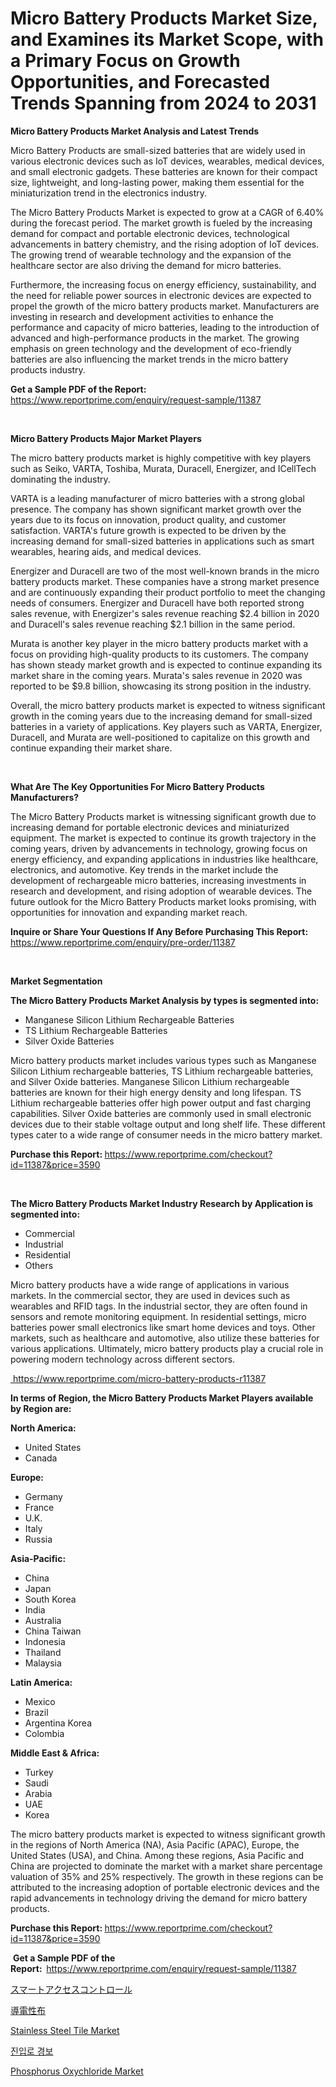 <p><h1>Micro Battery Products Market Size, and Examines its Market Scope, with a Primary Focus on Growth Opportunities, and Forecasted Trends Spanning from 2024 to 2031</h1></p><p><strong>Micro Battery Products Market Analysis and Latest Trends</strong></p>
<p><p>Micro Battery Products are small-sized batteries that are widely used in various electronic devices such as IoT devices, wearables, medical devices, and small electronic gadgets. These batteries are known for their compact size, lightweight, and long-lasting power, making them essential for the miniaturization trend in the electronics industry.</p><p>The Micro Battery Products Market is expected to grow at a CAGR of 6.40% during the forecast period. The market growth is fueled by the increasing demand for compact and portable electronic devices, technological advancements in battery chemistry, and the rising adoption of IoT devices. The growing trend of wearable technology and the expansion of the healthcare sector are also driving the demand for micro batteries.</p><p>Furthermore, the increasing focus on energy efficiency, sustainability, and the need for reliable power sources in electronic devices are expected to propel the growth of the micro battery products market. Manufacturers are investing in research and development activities to enhance the performance and capacity of micro batteries, leading to the introduction of advanced and high-performance products in the market. The growing emphasis on green technology and the development of eco-friendly batteries are also influencing the market trends in the micro battery products industry.</p></p>
<p><strong>Get a Sample PDF of the Report:&nbsp;</strong> <a href="https://www.reportprime.com/enquiry/request-sample/11387">https://www.reportprime.com/enquiry/request-sample/11387</a></p>
<p>&nbsp;</p>
<p><strong>Micro Battery Products Major Market Players</strong></p>
<p><p>The micro battery products market is highly competitive with key players such as Seiko, VARTA, Toshiba, Murata, Duracell, Energizer, and ICellTech dominating the industry. </p><p>VARTA is a leading manufacturer of micro batteries with a strong global presence. The company has shown significant market growth over the years due to its focus on innovation, product quality, and customer satisfaction. VARTA's future growth is expected to be driven by the increasing demand for small-sized batteries in applications such as smart wearables, hearing aids, and medical devices.</p><p>Energizer and Duracell are two of the most well-known brands in the micro battery products market. These companies have a strong market presence and are continuously expanding their product portfolio to meet the changing needs of consumers. Energizer and Duracell have both reported strong sales revenue, with Energizer's sales revenue reaching $2.4 billion in 2020 and Duracell's sales revenue reaching $2.1 billion in the same period.</p><p>Murata is another key player in the micro battery products market with a focus on providing high-quality products to its customers. The company has shown steady market growth and is expected to continue expanding its market share in the coming years. Murata's sales revenue in 2020 was reported to be $9.8 billion, showcasing its strong position in the industry.</p><p>Overall, the micro battery products market is expected to witness significant growth in the coming years due to the increasing demand for small-sized batteries in a variety of applications. Key players such as VARTA, Energizer, Duracell, and Murata are well-positioned to capitalize on this growth and continue expanding their market share.</p></p>
<p>&nbsp;</p>
<p><strong>What Are The Key Opportunities For Micro Battery Products Manufacturers?</strong></p>
<p><p>The Micro Battery Products market is witnessing significant growth due to increasing demand for portable electronic devices and miniaturized equipment. The market is expected to continue its growth trajectory in the coming years, driven by advancements in technology, growing focus on energy efficiency, and expanding applications in industries like healthcare, electronics, and automotive. Key trends in the market include the development of rechargeable micro batteries, increasing investments in research and development, and rising adoption of wearable devices. The future outlook for the Micro Battery Products market looks promising, with opportunities for innovation and expanding market reach.</p></p>
<p><strong>Inquire or Share Your Questions If Any Before Purchasing This Report:</strong> <a href="https://www.reportprime.com/enquiry/pre-order/11387">https://www.reportprime.com/enquiry/pre-order/11387</a></p>
<p>&nbsp;</p>
<p><strong>Market Segmentation</strong></p>
<p><strong>The Micro Battery Products Market Analysis by types is segmented into:</strong></p>
<p><ul><li>Manganese Silicon Lithium Rechargeable Batteries</li><li>TS Lithium Rechargeable Batteries</li><li>Silver Oxide Batteries</li></ul></p>
<p><p>Micro battery products market includes various types such as Manganese Silicon Lithium rechargeable batteries, TS Lithium rechargeable batteries, and Silver Oxide batteries. Manganese Silicon Lithium rechargeable batteries are known for their high energy density and long lifespan. TS Lithium rechargeable batteries offer high power output and fast charging capabilities. Silver Oxide batteries are commonly used in small electronic devices due to their stable voltage output and long shelf life. These different types cater to a wide range of consumer needs in the micro battery market.</p></p>
<p><strong>Purchase this Report:&nbsp;</strong><a href="https://www.reportprime.com/checkout?id=11387&price=3590">https://www.reportprime.com/checkout?id=11387&price=3590</a></p>
<p>&nbsp;</p>
<p><strong>The Micro Battery Products Market Industry Research by Application is segmented into:</strong></p>
<p><ul><li>Commercial</li><li>Industrial</li><li>Residential</li><li>Others</li></ul></p>
<p><p>Micro battery products have a wide range of applications in various markets. In the commercial sector, they are used in devices such as wearables and RFID tags. In the industrial sector, they are often found in sensors and remote monitoring equipment. In residential settings, micro batteries power small electronics like smart home devices and toys. Other markets, such as healthcare and automotive, also utilize these batteries for various applications. Ultimately, micro battery products play a crucial role in powering modern technology across different sectors.</p></p>
<p><a href="https://www.reportprime.com/micro-battery-products-r11387">&nbsp;https://www.reportprime.com/micro-battery-products-r11387</a></p>
<p><strong>In terms of Region, the Micro Battery Products Market Players available by Region are:</strong></p>
<p>
    <p> <strong> North America: </strong>
        <ul>
            <li>United States</li>
            <li>Canada</li>
        </ul>
        </p> 
    <p> <strong> Europe: </strong>
        <ul>
            <li>Germany</li>
            <li>France</li>
            <li>U.K.</li>
            <li>Italy</li>
            <li>Russia</li>
        </ul>
        </p> 
    <p> <strong> Asia-Pacific: </strong>
        <ul>
            <li>China</li>
            <li>Japan</li>
            <li>South Korea</li>
            <li>India</li>
            <li>Australia</li>
            <li>China Taiwan</li>
            <li>Indonesia</li>
            <li>Thailand</li>
            <li>Malaysia</li>
        </ul>
        </p> 
    <p> <strong> Latin America: </strong>
        <ul>
            <li>Mexico</li>
            <li>Brazil</li>
            <li>Argentina Korea</li>
            <li>Colombia</li>
        </ul>
        </p> 
    <p> <strong> Middle East & Africa: </strong>
        <ul>
            <li>Turkey</li>
            <li>Saudi</li>
            <li>Arabia</li>
            <li>UAE</li>
            <li>Korea</li>
        </ul>
    </p>
    </p>
<p><p>The micro battery products market is expected to witness significant growth in the regions of North America (NA), Asia Pacific (APAC), Europe, the United States (USA), and China. Among these regions, Asia Pacific and China are projected to dominate the market with a market share percentage valuation of 35% and 25% respectively. The growth in these regions can be attributed to the increasing adoption of portable electronic devices and the rapid advancements in technology driving the demand for micro battery products.</p></p>
<p><strong>Purchase this Report: </strong><a href="https://www.reportprime.com/checkout?id=11387&price=3590">https://www.reportprime.com/checkout?id=11387&price=3590</a></p>
<p>&nbsp;<strong>Get a Sample PDF of the Report:&nbsp;&nbsp;</strong><a href="https://www.reportprime.com/enquiry/request-sample/11387">https://www.reportprime.com/enquiry/request-sample/11387</a></p>
<p><strong></strong></p>
<p><p><a href="https://github.com/avbqbctihcbe2/Market-Research-Report-List-1/blob/main/256973225791.md">スマートアクセスコントロール</a></p><p><a href="https://github.com/one-cool-chick/Market-Research-Report-List-1/blob/main/435654225790.md">導電性布</a></p><p><a href="https://www.linkedin.com/pulse/stainless-steel-tile-market-comprehensive-report-its-jgbzc?trackingId=q02rigOqeOZAJhozrFHNNw%3D%3D">Stainless Steel Tile Market</a></p><p><a href="https://github.com/Skyleitney456456/Market-Research-Report-List-1/blob/main/629744724088.md">진입로 경보</a></p><p><a href="https://www.linkedin.com/pulse/phosphorus-oxychloride-market-furnish-information-size-share-dynamics-keqjc?trackingId=6mFi7RjvvCIe7Wcz0JpF1w%3D%3D">Phosphorus Oxychloride Market</a></p></p>